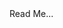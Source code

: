 <div>
  Read Me... 
</div>


<!---
EvansPeazy/EvansPeazy is a ✨ special ✨ repository because its `README.md` (this file) appears on your GitHub profile.
You can click the Preview link to take a look at your changes.
--->
